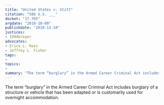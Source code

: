 ```yaml
---
title: "United States v. Stitt"
citation: "586 U.S. ___"
docket: "17-765"
argdate: "2018-10-09"
publishdate: "2018-12-10"
justices:
- 1994breyer
advocates:
- Erica L. Ross
- Jeffrey L. Fisher
tags:
- 
topics:
- 
summary: "The term “burglary” in the Armed Career Criminal Act includes burglary of a structure or vehicle that has been adapted or is customarily used for overnight accommodation."
---
```

The term “burglary” in the Armed Career Criminal Act includes burglary of a structure or vehicle that has been adapted or is customarily used for overnight accommodation.